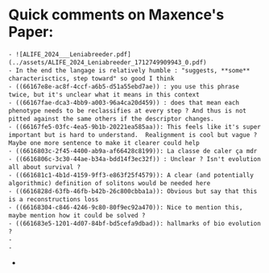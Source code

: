 # Quick comments on Maxence's Paper:
	- ![ALIFE_2024___Leniabreeder.pdf](../assets/ALIFE_2024_Leniabreeder_1712749909943_0.pdf)
	- In the end the langage is relatively humble : "suggests, **some** characterisctics, step toward" so good I think
	- ((66167e8e-ac8f-4ccf-a6b5-d51a55ebd7ae)) : you use this phrase twice, but it's unclear what it means in this context
	- ((66167fae-dca3-4bb9-a003-96a4ca20d459)) : does that mean each phenotype needs to be reclassifies at every step ? And thus is not pitted against the same others if the descriptor changes.
	- ((66167fe5-03fc-4ea5-9b1b-20221ea585aa)): This feels like it's super important but is hard to understand.  Realignment is cool but vague ? Maybe one more sentence to make it clearer could help
	- ((6616803c-2f45-4400-ab9a-af66428c8199)): La classe de caler ça mdr
	- ((6616806c-3c30-44ae-b34a-bdd14f3ec32f)) : Unclear ? Isn't evolution all about survival ?
	- ((661681c1-4b1d-4159-9ff3-e863f25f4579)): A clear (and potentially algorithmic) definition of solitons would be needed here
	- ((6616828d-63fb-46fb-b42b-26c800cbba1a)): Obvious but say that this is a reconstructions loss
	- ((66168304-c846-4246-9c80-80f9ec92a470)): Nice to mention this, maybe mention how it could be solved ?
	- ((661683e5-1201-4d07-84bf-bd5cefa9dbad)): hallmarks of bio evolution ?
	-
	-
-